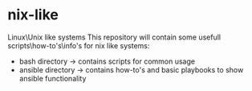 # nix-like
Linux\Unix like systems
This repository will contain some usefull scripts\how-to's\info's for nix like systems:
- bash directory -> contains scripts for common usage
- ansible directory -> contains how-to's and basic playbooks to show ansible functionality
